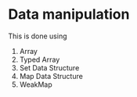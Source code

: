 # Data manipulation
This is done using
1. Array
2. Typed Array
3. Set Data Structure
4. Map Data Structure
5. WeakMap